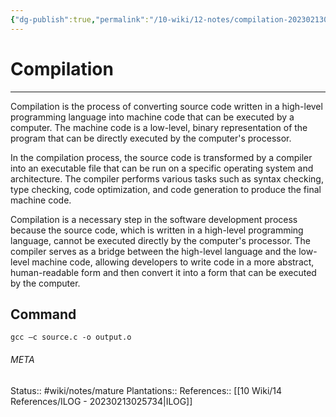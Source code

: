 ```yaml
---
{"dg-publish":true,"permalink":"/10-wiki/12-notes/compilation-20230213030315/"}
---
```


# Compilation
---
Compilation is the process of converting source code written in a high-level programming language into machine code that can be executed by a computer. The machine code is a low-level, binary representation of the program that can be directly executed by the computer's processor.

In the compilation process, the source code is transformed by a compiler into an executable file that can be run on a specific operating system and architecture. The compiler performs various tasks such as syntax checking, type checking, code optimization, and code generation to produce the final machine code.

Compilation is a necessary step in the software development process because the source code, which is written in a high-level programming language, cannot be executed directly by the computer's processor. The compiler serves as a bridge between the high-level language and the low-level machine code, allowing developers to write code in a more abstract, human-readable form and then convert it into a form that can be executed by the computer.


## Command
```
gcc –c source.c -o output.o
```

###### META
Status:: #wiki/notes/mature 
Plantations:: 
References:: [[10 Wiki/14 References/ILOG - 20230213025734\|ILOG]]
